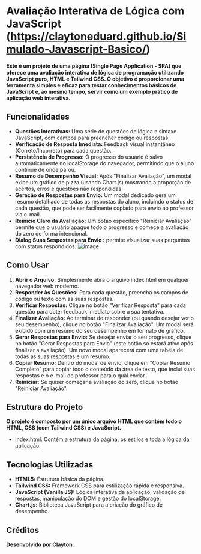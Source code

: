 # Avaliação Interativa de Lógica com JavaScript (https://claytoneduard.github.io/Simulado-Javascript-Basico/)

**Este é um projeto de uma página (Single Page Application - SPA) que oferece uma avaliação interativa de lógica de programação utilizando JavaScript puro, HTML e Tailwind CSS. O objetivo é proporcionar uma ferramenta simples e eficaz para testar conhecimentos básicos de JavaScript e, ao mesmo tempo, servir como um exemplo prático de aplicação web interativa.**

## Funcionalidades

* **Questões Interativas:** Uma série de questões de lógica e sintaxe JavaScript, com campos para preencher código ou respostas.
* **Verificação de Resposta Imediata:** Feedback visual instantâneo (Correto/Incorreto) para cada questão.
* **Persistência de Progresso:** O progresso do usuário é salvo automaticamente no <span class="selected">localStorage</span> do navegador, permitindo que o aluno continue de onde parou.
* **Resumo de Desempenho Visual:** Após "Finalizar Avaliação", um modal exibe um gráfico de pizza (usando Chart.js) mostrando a proporção de acertos, erros e questões não respondidas.
* **Geração de Respostas para Envio:** Um modal dedicado gera um resumo detalhado de todas as respostas do aluno, incluindo o status de cada questão, que pode ser facilmente copiado para envio ao professor via e-mail.
* **Reinício Claro da Avaliação:** Um botão específico "Reiniciar Avaliação" permite que o usuário apague todo o progresso e comece a avaliação do zero de forma intencional.
* **Dialog Suas Sespostas para Envio :** permite visualizar suas perguntas com status respondidos.
![image](https://github.com/user-attachments/assets/6cb22093-7c59-4c2a-bfa6-f99175c59201)

## Como Usar

1. **Abrir o Arquivo:** Simplesmente abra o arquivo <span class="selected">index.html</span> em qualquer navegador web moderno.
2. **Responder às Questões:** Para cada questão, preencha os campos de código ou texto com as suas respostas.
3. **Verificar Respostas:** Clique no botão "Verificar Resposta" para cada questão para obter feedback imediato sobre a sua tentativa.
4. **Finalizar Avaliação:** Ao terminar de responder (ou quando desejar ver o seu desempenho), clique no botão "Finalizar Avaliação". Um modal será exibido com um resumo do seu desempenho em formato de gráfico.
5. **Gerar Respostas para Envio:** Se desejar enviar o seu progresso, clique no botão "Gerar Respostas para Envio" (este botão só estará ativo após finalizar a avaliação). Um novo modal aparecerá com uma tabela de todas as suas respostas e um resumo.
6. **Copiar Resumo:** Dentro do modal de envio, clique em "Copiar Resumo Completo" para copiar todo o conteúdo da área de texto, que inclui suas respostas e o e-mail do professor para o qual enviar.
7. **Reiniciar:** Se quiser começar a avaliação do zero, clique no botão "Reiniciar Avaliação".

## Estrutura do Projeto

**O projeto é composto por um único arquivo HTML que contém todo o HTML, CSS (com Tailwind CSS) e JavaScript.**

* <span class="selected">index.html</span>: Contém a estrutura da página, os estilos e toda a lógica da aplicação.

## Tecnologias Utilizadas

* **HTML5:** Estrutura básica da página.
* **Tailwind CSS:** Framework CSS para estilização rápida e responsiva.
* **JavaScript (Vanilla JS):** Lógica interativa da aplicação, validação de respostas, manipulação do DOM e gestão do <span class="selected">localStorage</span>.
* **Chart.js:** Biblioteca JavaScript para a criação do gráfico de desempenho.

## Créditos

**Desenvolvido por Clayton.**
